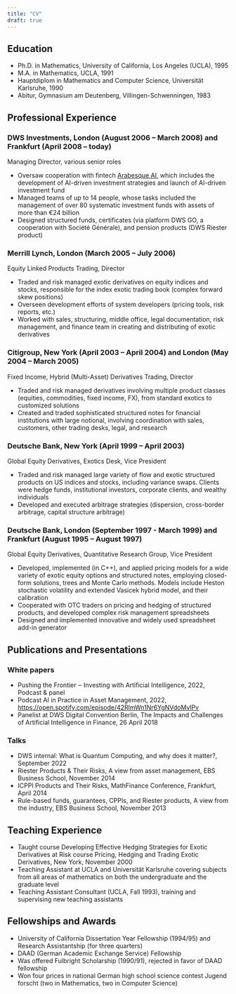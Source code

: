 ```yaml
---
title: "CV"
draft: true
---
```



## Education

- Ph.D. in Mathematics, University of California, Los Angeles (UCLA), 1995
- M.A. in Mathematics, UCLA, 1991
- Hauptdiplom in Mathematics and Computer Science, Universität Karlsruhe, 1990
- Abitur, Gymnasium am Deutenberg, Villingen-Schwenningen, 1983

## Professional Experience

### DWS Investments, London (August 2006 – March 2008) and Frankfurt (April 2008 – today)
Managing Director, various senior roles
- Oversaw cooperation with fintech [Arabesque AI](https://arabesque.ai), which includes the development of AI-driven investment strategies and launch of AI-driven investment fund
- Managed teams of up to 14 people, whose tasks included the management of over 80 systematic investment funds with assets of more than €24 billion
- Designed structured funds, certificates (via platform DWS GO, a cooperation with Société Générale), and pension products (DWS Riester product)


### Merrill Lynch, London (March 2005 – July 2006)
Equity Linked Products Trading, Director
- Traded and risk managed exotic derivatives on equity indices and stocks, responsible for the index exotic trading book (complex forward skew positions)
- Overseen development efforts of system developers (pricing tools, risk reports, etc.)
- Worked with sales, structuring, middle office, legal documentation, risk management, and finance team in creating and distributing of exotic derivatives

### Citigroup, New York (April 2003 – April 2004) and London (May 2004 – March 2005)
Fixed Income, Hybrid (Multi-Asset) Derivatives Trading, Director
- Traded and risk managed derivatives involving multiple product classes (equities, commodities, fixed income, FX), from standard exotics to customized solutions
- Created and traded sophisticated structured notes for financial institutions with large notional, involving coordination with sales, customers, other trading desks, legal, and research


### Deutsche Bank, New York (April 1999 – April 2003)
Global Equity Derivatives, Exotics Desk, Vice President
- Traded and risk managed large variety of flow and exotic structured products on US indices and stocks, including variance swaps. Clients were hedge funds, institutional investors, corporate clients, and wealthy individuals
- Developed and executed arbitrage strategies (dispersion, cross-border arbitrage, capital structure arbitrage)

### Deutsche Bank, London (September 1997 - March 1999) and Frankfurt (August 1995 – August 1997)
Global Equity Derivatives, Quantitative Research Group, Vice President
- Developed, implemented (in C++), and applied pricing models for a wide variety of exotic equity options and structured notes, employing closed-form solutions, trees and Monte Carlo methods. Models include Heston stochastic volatility and extended Vasicek hybrid model, and their calibration
- Cooperated with OTC traders on pricing and hedging of structured products, and developed complex risk management spreadsheets
- Designed and implemented innovative and widely used spreadsheet add-in generator

## Publications and Presentations

### White papers
- Pushing the Frontier ‒ Investing with Artificial Intelligence, 2022, Podcast & panel
- Podcast AI in Practice in Asset Management, 2022, https://open.spotify.com/episode/42RlmWn1Nr6YgNVdoMvlPv 
- Panelist at DWS Digital Convention Berlin, The Impacts and Challenges of Artificial Intelligence in Finance, 26 April 2018

### Talks
- DWS internal: What is Quantum Computing, and why does it matter?, September 2022
- Riester Products & Their Risks, A view from asset management, EBS Business School, November 2014
- ICPPI Products and Their Risks, MathFinance Conference, Frankfurt, April 2014
- Rule-based funds, guarantees, CPPIs, and Riester products, A view from the industry, EBS Business School, November 2013

## Teaching Experience
- Taught course Developing Effective Hedging Strategies for Exotic Derivatives at Risk course Pricing, Hedging and Trading Exotic Derivatives, New York, November 2000
- Teaching Assistant at UCLA and Universität Karlsruhe covering subjects from all areas of mathematics on both the undergraduate and the graduate level
- Teaching Assistant Consultant (UCLA, Fall 1993), training and supervising new teaching assistants

## Fellowships and Awards

- University of California Dissertation Year Fellowship (1994/95) and Research Assistantship (for three quarters)
- DAAD (German Academic Exchange Service) Fellowship
- Was offered Fulbright Scholarship (1990/91), rejected in favor of DAAD fellowship
- Won four prices in national German high school science contest Jugend forscht (two in Mathematics, two in Computer Science)

<!-- ## Computer Skills

- Programmed since high school in many languages, both object-oriented and functional, from assembler code, to C++, to high-level languages such as Python and Mathematica, and on various operating systems (Windows, Unix, MacOS). Over the last few years, I have used Julia intensively for hobby projects
- Designed my own specialized programming language Bucephalus to describe complex derivatives payoffs, useful for Monte Carlo pricings. Variations of which have been in use at Merrill Lynch, Citigroup, and Deutsche Bank
- Applications: Office (including Word, PowerPoint, and to a very high degree Excel), Mathematica, LaTeX, and many more
Other Skills and Experiences
- Licensed as General Securities Representative NASD Series 7, 55, and 63 (USA)
- FSA Registration as Investment Advisor (UK)
- Treasurer of chess club Bad Soden for 7 years
- Sailing licenses Sportbootführerschein See (inland) 2009, Sportküstenschifferschein (coastal) 2011
- Military service: Bundeswehr, Artilleriespezialzug 10, Immendingen, 1983 – 84 -->
